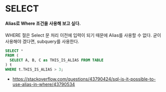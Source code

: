 # SELECT

#### Alias로 Where 조건을 사용해 보고 싶다.
WHERE 절은 Select 문 처리 이전에 입력이 되기 때문에 Alias를 사용할 수 없다. 굳이 사용해야 겠다면, subquery를 사용한다.
```sql
SELECT *
FROM (
  SELECT A, B, C as THIS_IS_ALIAS FROM TABLE
) t
WHERE t.THIS_IS_ALIAS > 3;
```
* https://stackoverflow.com/questions/43790424/sql-is-it-possible-to-use-alias-in-where/43790534
